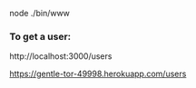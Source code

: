 node ./bin/www

### To get a user:
http://localhost:3000/users

https://gentle-tor-49998.herokuapp.com/users
